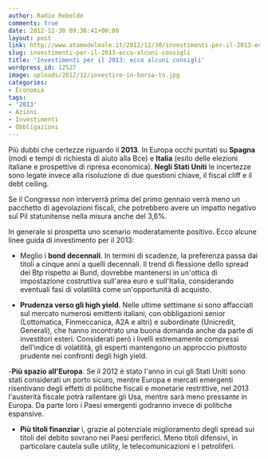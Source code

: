 ```yaml
---
author: Radio Rebelde
comments: true
date: 2012-12-30 09:36:41+00:00
layout: post
link: http://www.atomodelmale.it/2012/12/30/investimenti-per-il-2013-ecco-alcuni-consigli/
slug: investimenti-per-il-2013-ecco-alcuni-consigli
title: 'Investimenti per il 2013: ecco alcuni consigli'
wordpress_id: 12527
image: uploads/2012/12/investire-in-borsa-to.jpg
categories:
- Economia
tags:
- '2013'
- Azioni
- Investimenti
- Obbligazioni
---
```


Più dubbi che certezze riguardo il **2013**. In Europa occhi puntati su **Spagna** (modi e tempi di richiesta di aiuto alla Bce) e **Italia** (esito delle elezioni italiane e prospettive di ripresa economica). **Negli Stati Uniti** le incertezze sono legate invece alla risoluzione di due questioni chiave, il fiscal cliff e il debt ceiling.

Se il Congresso non interverrà prima del primo gennaio verrà meno un pacchetto di agevolazioni fiscali, che potrebbero avere un impatto negativo sul Pil statunitense nella misura anche del 3,6%.

In generale si prospetta uno scenario moderatamente positivo. Ecco alcune linee guida di investimento per il 2013:

- Meglio i **bond decennali**. In termini di scadenze, la preferenza passa dai titoli a cinque anni a quelli decennali. Il trend di flessione dello spread dei Btp rispetto ai Bund, dovrebbe mantenersi in un'ottica di impostazione costruttiva sull'area euro e sull'Italia, considerando eventuali fasi di volatilità come un'opportunità di acquisto.

- **Prudenza verso gli high yield**. Nelle ultime settimane si sono affacciati sul mercato numerosi emittenti italiani, con obbligazioni senior (Lottomatica, Finmeccanica, A2A e altri) e subordinate (Unicredit, Generali), che hanno incontrato una buona domanda anche da parte di investitori esteri. Considerati però i livelli estremamente compressi dell'indice di volatilità, gli esperti mantengono un approccio piuttosto prudente nei confronti degli high yield.

-**Più spazio all'Europa**. Se il 2012 è stato l'anno in cui gli Stati Uniti sono stati considerati un porto sicuro, mentre Europa e mercati emergenti risentivano degli effetti di politiche fiscali e monetarie restrittive, nel 2013 l'austerità fiscale potrà rallentare gli Usa, mentre sarà meno pressante in Europa. Da parte loro i Paesi emergenti godranno invece di politiche espansive.

- **Più titoli finanziar** i, grazie al potenziale miglioramento degli spread sui titoli del debito sovrano nei Paesi periferici. Meno titoli difensivi, in particolare cautela sulle utility, le telecomunicazioni e i petroliferi.
